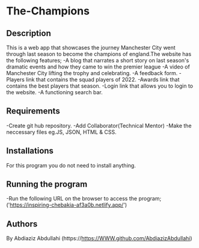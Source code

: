 # The-Champions

## Description 
This is a web app that showcases the journey Manchester City went through last season to become the champions of england.The website has the following features;
-A blog that narrates a short story on last season's dramatic events and how they came to win the premier league
-A video of Manchester City lifting the trophy and celebrating.
-A feedback form.
-Players link that contains the squad players of 2022.
-Awards link that contains the best players that season.
-Login link that allows you to login to the website.
-A functioning search bar.

## Requirements
-Create git hub repository.
-Add Collaborator(Technical Mentor)
-Make the neccessary files eg.JS, JSON, HTML & CSS.


## Installations
For this program you do not need to install anything.

## Running the program
-Run the following URL on the browser to access the program;
('https://inspiring-chebakia-af3a0b.netlify.app/')


## Authors

By Abdiaziz Abdullahi
(https://https://WWW.github.com/AbdiazizAbdullahi)